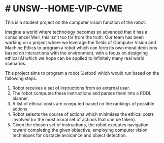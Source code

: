﻿# # UNSW--HOME-VIP-CVME
This is a student project on the computer vision function of the robot.

Imagine a world where technology becomes so advanced that it has a conscience! Well, this isn’t too far from the truth. Our team has been working on a project where we leverage the fields of Computer Vision and Machine Ethics to program a robot which can form its own moral decisions based on interactions with the environment, with a focus on designing ethical AI which we hope can be applied to infinitely many real world scenarios.

This project aims to program a robot (Jetbot) which would run based on the following steps.
1. Robot receives a set of instructions from an external user.
2. The robot computes these instructions and parses them into a PDDL planner.
3. A list of ethical costs are computed based on the rankings of possible actions.
4. Robot selects the course of actions which minimises the ethical costs involved (or the most moral set of actions that can be taken).
5. Given the chosen set of instructions, the robot executes navigation toward completing the given objective, employing computer vision techniques for obstacle avoidance and object detection.
